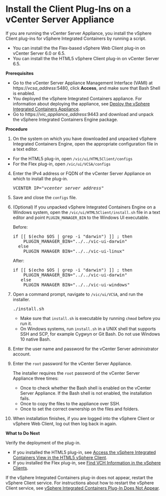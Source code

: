 # Install the Client Plug-Ins on a vCenter Server Appliance #

If you are running the vCenter Server Appliance, you install the vSphere Client plug-ins for vSphere Integrated Containers by running a script. 

- You can install the the Flex-based vSphere Web Client plug-in on vCenter Server 6.0 or 6.5.
- You can install the the HTML5 vSphere Client plug-in on vCenter Server 6.5.

**Prerequisites**

- Go to the vCenter Server Appliance Management Interface (VAMI) at https://<i>vcsa_address</i>:5480, click **Access**, and make sure that Bash Shell is enabled.
- You deployed the vSphere Integrated Containers appliance. For information about deploying the appliance, see [Deploy the vSphere Integrated Containers Appliance](deploy_vic_appliance.md).
- Go to https://<i>vic_appliance_address</i>:9443 and download and unpack the vSphere Integrated Containers Engine package.

**Procedure**

1. On the system on which you have downloaded and unpacked vSphere Integrated Containers Engine, open the appropriate configuration file in a text editor.

  - For the HTML5 plug-in, open `/vic/ui/HTML5Client/configs`
  - For the Flex plug-in, open `/vic/ui/VCSA/configs`
4. Enter the IPv4 address or FQDN of the vCenter Server Appliance on which to install the plug-in. <pre>VCENTER_IP="<i>vcenter_server_address</i>"</pre>
6. Save and close the `configs` file.
7. (Optional) If you unpacked vSphere Integrated Containers Engine on a Windows system, open  the `/vic/ui/HTML5Client/install.sh` file in a text editor and point `PLUGIN_MANAGER_BIN` to the Windows UI executable.

   Before:
     <pre>if [[ $(echo $OS | grep -i "darwin") ]] ; then
       PLUGIN_MANAGER_BIN="../../vic-ui-darwin"
     else
       PLUGIN_MANAGER_BIN="../../vic-ui-linux"</pre>
   After:
      <pre>if [[ $(echo $OS | grep -i "darwin") ]] ; then
       PLUGIN_MANAGER_BIN="../../vic-ui-darwin"
      else
       PLUGIN_MANAGER_BIN="../../vic-ui-windows"</pre>

7. Open a command prompt, navigate to `/vic/ui/VCSA`, and run the installer.
   <pre>./install.sh</pre>

    - Make sure that `install.sh` is executable by running `chmod` before you run it.
    - On Windows systems, run `install.sh` in a UNIX shell that supports SSH and SCP, for example Cygwyn or Git Bash. Do not use Windows 10 native Bash.
  
9. Enter the user name and password for the vCenter Server administrator account.

10. Enter the `root` password for the vCenter Server Appliance.

    The installer requires the `root` password of the vCenter Server Appliance three times: 
     - Once to check whether the Bash shell is enabled on the vCenter Server Appliance. If the Bash shell is not enabled, the installation fails.
     - Once to copy the files to the appliance over SSH.
     - Once to set the correct ownership on the files and folders.
10. When installation finishes, if you are logged into the vSphere Client or vSphere Web Client, log out then log back in again.

**What to Do Next**

Verify the deployment of the plug-in.

- If you installed the HTML5 plug-in, see [Access the vSphere Integrated Containers View in the HTML5 vSphere Client](vic_vsphere_admin/access_h5_ui.md).
- If you installed the Flex plug-in, see [Find VCH Information in the vSphere Clients](vic_vsphere_admin/vch_portlet_ui.md).

If the vSphere Integrated Containers plug-in does not appear, restart the vSphere Client service. For instructions about how to restart the vSphere Client service, see [vSphere Integrated Containers Plug-In Does Not Appear](ts_ui_not_appearing.md).
